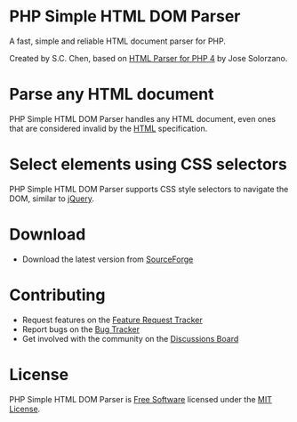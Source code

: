 # PHP Simple HTML DOM Parser

A fast, simple and reliable HTML document parser for PHP.

Created by S.C. Chen, based on [HTML Parser for PHP 4](https://php-html.sourceforge.net/) by Jose
Solorzano.

# Parse any HTML document

PHP Simple HTML DOM Parser handles any HTML document, even ones that are considered
invalid by the [HTML](https://www.w3.org/TR/html/) specification.

# Select elements using CSS selectors

PHP Simple HTML DOM Parser supports CSS style selectors to navigate the DOM,
similar to [jQuery](https://jquery.com/).

# Download

* Download the latest version from [SourceForge](https://sourceforge.net/projects/simplehtmldom/)

# Contributing

* Request features on the [Feature Request Tracker](https://sourceforge.net/p/simplehtmldom/feature-requests/)
* Report bugs on the [Bug Tracker](https://sourceforge.net/p/simplehtmldom/bugs/)
* Get involved with the community on the [Discussions Board](https://sourceforge.net/p/simplehtmldom/discussion/)

# License

PHP Simple HTML DOM Parser is [Free Software](https://en.wikipedia.org/wiki/Free_software)
licensed under the [MIT License](https://opensource.org/licenses/MIT).